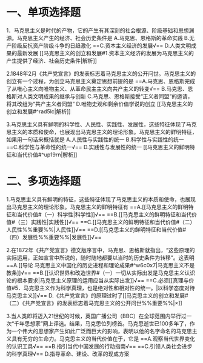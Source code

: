 # 一、单项选择题
1．马克思主义是时代的产物，它的产生有其深刻的社会根源、阶级基础和思想渊源。马克思主义产生的经济、社会历史条件是
A.马克思、恩格斯的革命实践
B.无产阶级反抗资产阶级斗争的日趋激化
==C.资本主义经济的发展√==
D.人类文明成果的最新发展
[[马克思主义的创立和发展#1.资本主义经济的发展为马克思主义的产生提供了经济、社会历史条件|解析]]

2.1848年2月《共产党宣言》的发表标志着马克思主义的公开问世。马克思主义的创立有一个过程，为创立马克思主义奠定思想前提的是
==A.马克思、恩格斯完成了从唯心主义向唯物主义、从革命民主主义向共产主义的转变√==
B.马克思、恩格斯对人类文明成果的继承与创新
C.马克思、恩格斯接受“正义者同盟”的邀请，将其改组为“共产主义者同盟”
D.唯物史观和剩余价值学说的创立
[[马克思主义的创立和发展#^rad5lc|解析]]

3.马克思主义具有鲜明的科学性、人民性、实践性、发展性，这些特征体现了马克思主义的本质和使命，也展现出马克思主义的理论形象。马克思主义的鲜明特征，如果用一句话来概括就是
A.人民性与实践性的统一
B.科学性与实践性的统一
==C.科学性与革命性的统一√==
D.实践性与发展性的统一
[[马克思主义的鲜明特征和当代价值#^up19rn|解析]]
# 二、多项选择题
1.马克思主义具有鲜明的特征，这些特征体现了马克思主义的本质和使命，也展现出马克思主义的理论形象。马克思主义的鲜明特征有
==A.[[马克思主义的鲜明特征和当代价值#（一）科学性|科学性]]√==
==B.[[马克思主义的鲜明特征和当代价值#（三）实践性|实践性]]√==
==C.[[马克思主义的鲜明特征和当代价值#（二）人民性%%重要%%|人民性]]√==
==D.[[马克思主义的鲜明特征和当代价值#（四）发展性%%重要%%|发展性]]√==

2.在1872年《共产党宣言》德文版序言中，马克思、恩格斯就指出，“这些原理的实际运用，正如宣言中所说的，随时随地都要以当时的历史条件为转移”。这表明
==A.[[导论 马克思主义中国化的历史进程和理论成果#^w6c0x7|马克思主义不是教条]]√==
==B.[[认识世界和改造世界#（一）一切从实际出发是马克思主义认识论的根本要求|马克思主义原理的运用应当从实际出发]]√==
==C.必须[[真理与价值#5．马克思主义作为科学真理，也是绝对性和相对性的统一。|以科学态度对待马克思主义]]√==
D.《共产党宣言》的原理过时了[[马克思主义的创立和发展#（二）《共产党宣言》的发表标志着马克思主义的公开问世%%重要%%|×]]

3.当人类即将迈入21世纪的时候，英国广播公司（BBC）在全球范围内举行过一次“千年思想家”网上评选。结果，马克思位列榜首。马克思逝世已100多年了，作为一个伟大的思想家产生如此广泛而巨大的影响，表明以他的名字命名的马克思主义具有无穷的生命力。马克思主义的当代价值在于，它是
==A.观察当代世界变化的认识工具√==
==B.指引当代中国发展的行动指南√==
==C.引领人类社会进步的科学真理√==
D.指导革命、建设、改革的现成方案